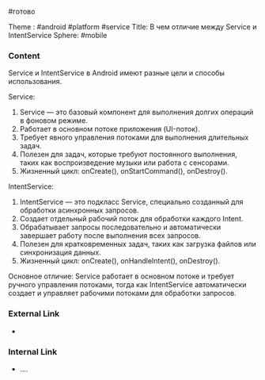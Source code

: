 #готово 

Theme : #android #platform #service
Title: В чем отличие между Service и IntentService
Sphere: #mobile 

### Content

Service и IntentService в Android имеют разные цели и способы использования.

Service:
1. Service — это базовый компонент для выполнения долгих операций в фоновом режиме.
2. Работает в основном потоке приложения (UI-поток).
3. Требует явного управления потоками для выполнения длительных задач.
4. Полезен для задач, которые требуют постоянного выполнения, таких как воспроизведение музыки или работа с сенсорами.
5. Жизненный цикл: onCreate(), onStartCommand(), onDestroy().

IntentService:
1. IntentService — это подкласс Service, специально созданный для обработки асинхронных запросов.
2. Создает отдельный рабочий поток для обработки каждого Intent.
3. Обрабатывает запросы последовательно и автоматически завершает работу после выполнения всех запросов.
4. Полезен для кратковременных задач, таких как загрузка файлов или синхронизация данных.
5. Жизненный цикл: onCreate(), onHandleIntent(), onDestroy().

Основное отличие: Service работает в основном потоке и требует ручного управления потоками, тогда как IntentService автоматически создает и управляет рабочими потоками для обработки запросов.

### External Link

- 

### Internal Link

- ....